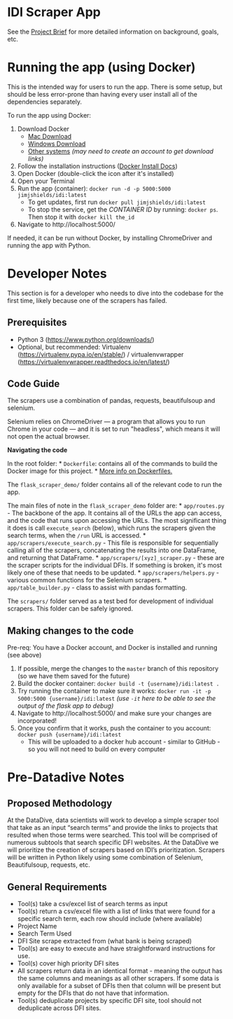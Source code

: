 # IDI Scraper App

See the [Project Brief](https://docs.google.com/document/d/1sGneio4rzMvcZA9WSEO908Mce53GeSwuOvBeaRbV0rA/edit#heading=h.hs0b4pt5bzef) for more detailed information on background, goals, etc.

# Running the app (using Docker)

This is the intended way for users to run the app. There is some setup, but should be less error-prone than having every user install all of the dependencies separately.

To run the app using Docker:
1. Download Docker
    * [Mac Download](https://download.docker.com/mac/stable/Docker.dmg)
    * [Windows Download](https://download.docker.com/win/stable/Docker%20for%20Windows%20Installer.exe)
    * [Other systems](https://www.docker.com/community-edition#/download) *(may need to create an account to get download links)*
2. Follow the installation instructions ([Docker Install Docs](https://docs.docker.com/install/))
3. Open Docker (double-click the icon after it's installed)
4. Open your Terminal
5. Run the app (container): `docker run -d -p 5000:5000 jimjshields/idi:latest`
    * To get updates, first run `docker pull jimjshields/idi:latest`
    * To stop the service, get the *CONTAINER ID* by running: `docker ps`. Then stop it with `docker kill the_id`
6. Navigate to http://localhost:5000/

If needed, it can be run without Docker, by installing ChromeDriver and running the app with Python.

# Developer Notes

This section is for a developer who needs to dive into the codebase for the first time, likely because one of the scrapers has failed.

## Prerequisites

* Python 3 (https://www.python.org/downloads/)
* Optional, but recommended: Virtualenv (https://virtualenv.pypa.io/en/stable/) / virtualenvwrapper (https://virtualenvwrapper.readthedocs.io/en/latest/)

## Code Guide

The scrapers use a combination of pandas, requests, beautifulsoup and selenium.

Selenium relies on ChromeDriver — a program that allows you to run Chrome in your code — and it is set to run "headless", which means it will not open the actual browser.

**Navigating the code**

In the root folder:
    * `Dockerfile`: contains all of the commands to build the Docker image for this project.
        * [More info on Dockerfiles.](https://docs.docker.com/engine/reference/builder/)

The `flask_scraper_demo/` folder contains all of the relevant code to run the app.

The main files of note in the `flask_scraper_demo` folder are:
    * `app/routes.py` - The backbone of the app. It contains all of the URLs the app can access, and the code that runs upon accessing the URLs. The most significant thing it does is call `execute_search` (below), which runs the scrapers given the search terms, when the `/run` URL is accessed.
    * `app/scrapers/execute_search.py` - This file is responsible for sequentially calling all of the scrapers, concatenating the results into one DataFrame, and returning that DataFrame.
    * `app/scrapers/[xyz]_scraper.py` - these are the scraper scripts for the individual DFIs. If something is broken, it's most likely one of these that needs to be updated.
    * `app/scrapers/helpers.py` - various common functions for the Selenium scrapers.
    * `app/table_builder.py` - class to assist with pandas formatting.

The `scrapers/` folder served as a test bed for development of individual scrapers.
This folder can be safely ignored.

## Making changes to the code

Pre-req: You have a Docker account, and Docker is installed and running (see above)

1. If possible, merge the changes to the `master` branch of this repository (so we have them saved for the future)
2. Build the docker container: `docker build -t {username}/idi:latest .`
3. Try running the container to make sure it works: `docker run -it -p 5000:5000 {username}/idi:latest` *(use `-it` here to be able to see the output of the flask app to debug)*
4. Navigate to http://localhost:5000/ and make sure your changes are incorporated!
5. Once you confirm that it works, push the container to you account: `docker push {username}/idi:latest`
    * This will be uploaded to a docker hub account - similar to GitHub - so you will not need to build on every computer

# Pre-Datadive Notes

## Proposed Methodology
At the DataDive, data scientists will work to develop a simple scraper tool that take as an input “search terms” and provide the links to projects that resulted when those terms were searched.
This tool will be comprised of numerous subtools that search specific DFI websites. At the DataDive we will prioritize the creation of scrapers based on IDI’s prioritization. Scrapers will be written in Python likely using some combination of Selenium, Beautifulsoup, requests, etc.

## General Requirements
* Tool(s) take a csv/excel list of search terms as input
* Tool(s) return a csv/excel file with a list of links that were found for a specific search term, each row should include (where available)
* Project Name
* Search Term Used
* DFI Site scrape extracted from (what bank is being scraped)
* Tool(s) are easy to execute and have straightforward instructions for use.
* Tool(s) cover high priority DFI sites
* All scrapers return data in an identical format - meaning the output has the same columns and meanings as all other scrapers. If some data is only available for a subset of DFIs then that column will be present but empty for the DFIs that do not have that information.
* Tool(s) deduplicate projects by specific DFI site, tool should not deduplicate across DFI sites.
